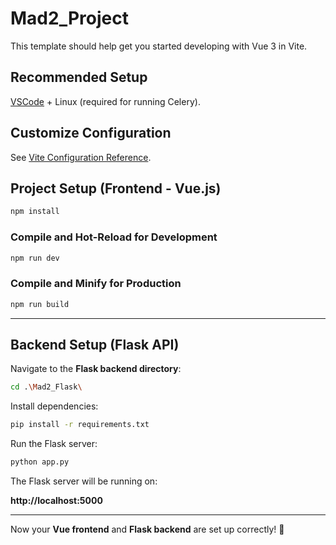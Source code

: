 # Mad2_Project

This template should help get you started developing with Vue 3 in Vite.

## Recommended Setup

[VSCode](https://code.visualstudio.com/) + Linux (required for running Celery).

## Customize Configuration

See [Vite Configuration Reference](https://vite.dev/config/).

## Project Setup (Frontend - Vue.js)

```sh
npm install
```

### Compile and Hot-Reload for Development

```sh
npm run dev
```

### Compile and Minify for Production

```sh
npm run build
```

---

## Backend Setup (Flask API)

Navigate to the **Flask backend directory**:

```sh
cd .\Mad2_Flask\
```

Install dependencies:

```sh
pip install -r requirements.txt
```

Run the Flask server:

```sh
python app.py
```

The Flask server will be running on:

**http://localhost:5000**

---

Now your **Vue frontend** and **Flask backend** are set up correctly! 🚀

